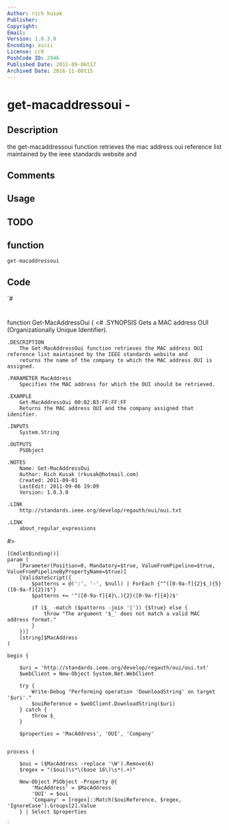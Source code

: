 ```yaml
---
Author: rich kusak
Publisher: 
Copyright: 
Email: 
Version: 1.0.3.0
Encoding: ascii
License: cc0
PoshCode ID: 2946
Published Date: 2011-09-06t17
Archived Date: 2016-11-08t15
---
```


# get-macaddressoui - 

## Description

the get-macaddressoui function retrieves the mac address oui reference list maintained by the ieee standards website and

## Comments



## Usage



## TODO



## function

`get-macaddressoui`

## Code

`#
 #
 function Get-MacAddressOui {
 <#
 	.SYNOPSIS
 		Gets a MAC address OUI (Organizationally Unique Identifier).
 
 	.DESCRIPTION
 		The Get-MacAddressOui function retrieves the MAC address OUI reference list maintained by the IEEE standards website and
 		returns the name of the company to which the MAC address OUI is assigned.
 
 	.PARAMETER MacAddress
 		Specifies the MAC address for which the OUI should be retrieved.
 
 	.EXAMPLE
 		Get-MacAddressOui 00:02:B3:FF:FF:FF
 		Returns the MAC address OUI and the company assigned that idenifier.
 
 	.INPUTS
 		System.String
 
 	.OUTPUTS
 		PSObject
 
 	.NOTES
 		Name: Get-MacAddressOui
 		Author: Rich Kusak (rkusak@hotmail.com)
 		Created: 2011-09-01
 		LastEdit: 2011-09-06 19:09
 		Version: 1.0.3.0
 
 	.LINK
 		http://standards.ieee.org/develop/regauth/oui/oui.txt
 
 	.LINK
 		about_regular_expressions
 
 #>
 
 	[CmdletBinding()]
 	param (
 		[Parameter(Position=0, Mandatory=$true, ValueFromPipeline=$true, ValueFromPipelineByPropertyName=$true)]
 		[ValidateScript({
 			$patterns = @(':', '-', $null) | ForEach {"^([0-9a-f]{2}$_){5}([0-9a-f]{2})$"}
 			$patterns += '^([0-9a-f]{4}\.){2}([0-9a-f]{4})$'
 
 			if ($_ -match ($patterns -join '|')) {$true} else {
 				throw "The argument '$_' does not match a valid MAC address format."
 			}
 		})]
 		[string]$MacAddress
 	)
 	
 	begin {
 	
 		$uri = 'http://standards.ieee.org/develop/regauth/oui/oui.txt'
 		$webClient = New-Object System.Net.WebClient
 		
 		try {
 			Write-Debug "Performing operation 'DownloadString' on target '$uri'."
 			$ouiReference = $webClient.DownloadString($uri)
 		} catch {
 			throw $_
 		}
 		
 		$properties = 'MacAddress', 'OUI', 'Company'
 
 	
 	process {
 	
 		$oui = ($MacAddress -replace '\W').Remove(6)
 		$regex = "($oui)\s*\(base 16\)\s*(.+)"
 		
 		New-Object PSObject -Property @{
 			'MacAddress' = $MacAddress
 			'OUI' = $oui
 			'Company' = [regex]::Match($ouiReference, $regex, 'IgnoreCase').Groups[2].Value
 		} | Select $properties
 	
`

